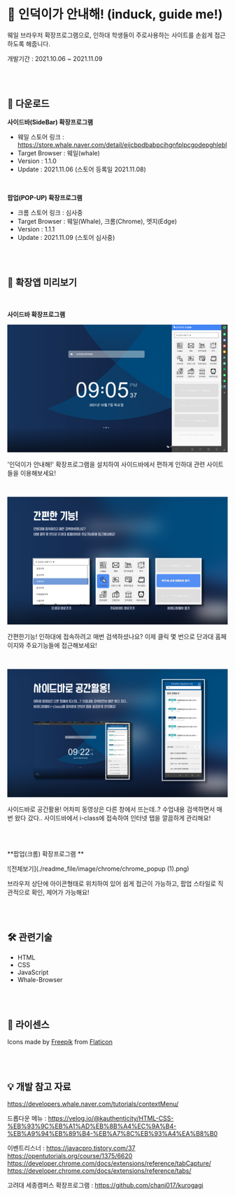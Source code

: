 # 🦢 인덕이가 안내해! (induck, guide me!)
웨일 브라우저 확장프로그램으로, 인하대 학생들이 주로사용하는 사이트를 손쉽게 접근하도록 해줍니다.

개발기간 : 2021.10.06 ~ 2021.11.09

<br/><br/>

## 🚀 다운로드

**사이드바(SideBar) 확장프로그램**

- 웨일 스토어 링크 : https://store.whale.naver.com/detail/eijcbpdbabpcihgnfplpcgodepghlebl
- Target Browser : 웨일(whale)
- Version : 1.1.0
- Update : 2021.11.06 (스토어 등록일 2021.11.08)

<br/>

**팝업(POP-UP) 확장프로그램**

- 크롬 스토어 링크 : 심사중
- Target Browser : 웨일(Whale), 크롬(Chrome), 엣지(Edge)
- Version : 1.1.1
- Update : 2021.11.09 (스토어 심사중)

<br/>

<br/>

## 🎪 확장앱 미리보기

<br/>

**사이드바 확장프로그램**

![전체보기](./readme_file/image/image_11.png)

'인덕이가 안내해!' 확장프로그램을 설치하여 사이드바에서 편하게 인하대 관련 사이트들을 이용해보세요!

<br/>

![전체보기](./readme_file/image/image_22.png)

간편한기능! 인하대에 접속하려고 매번 검색하셨나요? 이제 클릭 몇 번으로 단과대 홈페이지와 주요기능들에 접근해보세요!

<br/>

![전체보기](./readme_file/image/image_33.png)

사이드바로 공간활용! 어차피 동영상은 다른 창에서 뜨는데..? 수업내용 검색하면서 매번 왔다 갔다.. 사이드바에서 i-class에 접속하여 인터넷 탭을 깔끔하게 관리해요!

<br/><br/>

**팝업(크롬) 확장프로그램 **

![전체보기](./readme_file/image/chrome/chrome_popup (1).png)

브라우저 상단에 아이콘형태로 위치하여 있어 쉽게 접근이 가능하고, 팝업 스타일로 직관적으로 확인, 제어가 가능해요!

<br/><br/>

## 🛠 관련기술

- HTML
- CSS
- JavaScript
- Whale-Browser

<br/><br/>

## 📑 라이센스

Icons made by [Freepik](https://www.freepik.com/) from [Flaticon](https://www.flaticon.com/)

<br/><br/>

## 💡 개발 참고 자료
https://developers.whale.naver.com/tutorials/contextMenu/

드롭다운 메뉴 : https://velog.io/@kauthenticity/HTML-CSS-%EB%93%9C%EB%A1%AD%EB%8B%A4%EC%9A%B4-%EB%A9%94%EB%89%B4-%EB%A7%8C%EB%93%A4%EA%B8%B0

이벤트리스너 : https://javacpro.tistory.com/37
https://opentutorials.org/course/1375/6620
https://developer.chrome.com/docs/extensions/reference/tabCapture/
https://developer.chrome.com/docs/extensions/reference/tabs/

고려대 세종캠퍼스 확장프로그램 : https://github.com/chani017/kurogagi

